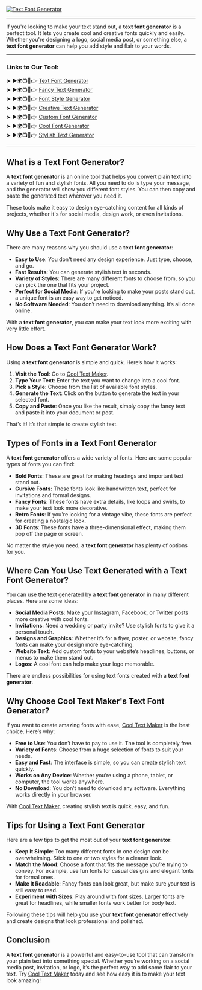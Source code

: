 [![Text Font Generator](https://blogger.googleusercontent.com/img/b/R29vZ2xl/AVvXsEgFPDhRwta1WDZ755-sUTnLu2NXl5oi_aDatNsM1PwcCQZHsvYzKxdH0X3K_Zozaka1osvZ2v5NC1CCtTSJKODzOralgGXBIoPjIkh3NSFAWU7zulucsteS144Q-ZbEb4FQRdMr2SrGz6VOy3HEl2yyS6m5xjjowb-TmBQpZYbS_PPaK7x7ucNzb2GZvCFr/w640-h476-rw/Cool%20Text%20Maker.webp)](https://www.cooltextmaker.com/)

---

If you're looking to make your text stand out, a **text font generator** is a perfect tool. It lets you create cool and creative fonts quickly and easily. Whether you're designing a logo, social media post, or something else, a **text font generator** can help you add style and flair to your words.

---

### Links to Our Tool:  
➤ ►🌍📺📱👉 [Text Font Generator](https://www.cooltextmaker.com/)  
➤ ►🌍📺📱👉 [Fancy Text Generator](https://www.cooltextmaker.com/)  
➤ ►🌍📺📱👉 [Font Style Generator](https://www.cooltextmaker.com/)  
➤ ►🌍📺📱👉 [Creative Text Generator](https://www.cooltextmaker.com/)  
➤ ►🌍📺📱👉 [Custom Font Generator](https://www.cooltextmaker.com/)  
➤ ►🌍📺📱👉 [Cool Font Generator](https://www.cooltextmaker.com/)  
➤ ►🌍📺📱👉 [Stylish Text Generator](https://www.cooltextmaker.com/)

---

## What is a Text Font Generator?

A **text font generator** is an online tool that helps you convert plain text into a variety of fun and stylish fonts. All you need to do is type your message, and the generator will show you different font styles. You can then copy and paste the generated text wherever you need it.

These tools make it easy to design eye-catching content for all kinds of projects, whether it's for social media, design work, or even invitations.

## Why Use a Text Font Generator?

There are many reasons why you should use a **text font generator**:

- **Easy to Use**: You don't need any design experience. Just type, choose, and go.
- **Fast Results**: You can generate stylish text in seconds.
- **Variety of Styles**: There are many different fonts to choose from, so you can pick the one that fits your project.
- **Perfect for Social Media**: If you're looking to make your posts stand out, a unique font is an easy way to get noticed.
- **No Software Needed**: You don’t need to download anything. It’s all done online.

With a **text font generator**, you can make your text look more exciting with very little effort.

## How Does a Text Font Generator Work?

Using a **text font generator** is simple and quick. Here’s how it works:

1. **Visit the Tool**: Go to [Cool Text Maker](https://www.cooltextmaker.com/).
2. **Type Your Text**: Enter the text you want to change into a cool font.
3. **Pick a Style**: Choose from the list of available font styles.
4. **Generate the Text**: Click on the button to generate the text in your selected font.
5. **Copy and Paste**: Once you like the result, simply copy the fancy text and paste it into your document or post.

That’s it! It’s that simple to create stylish text.

## Types of Fonts in a Text Font Generator

A **text font generator** offers a wide variety of fonts. Here are some popular types of fonts you can find:

- **Bold Fonts**: These are great for making headings and important text stand out.
- **Cursive Fonts**: These fonts look like handwritten text, perfect for invitations and formal designs.
- **Fancy Fonts**: These fonts have extra details, like loops and swirls, to make your text look more decorative.
- **Retro Fonts**: If you're looking for a vintage vibe, these fonts are perfect for creating a nostalgic look.
- **3D Fonts**: These fonts have a three-dimensional effect, making them pop off the page or screen.

No matter the style you need, a **text font generator** has plenty of options for you.

## Where Can You Use Text Generated with a Text Font Generator?

You can use the text generated by a **text font generator** in many different places. Here are some ideas:

- **Social Media Posts**: Make your Instagram, Facebook, or Twitter posts more creative with cool fonts.
- **Invitations**: Need a wedding or party invite? Use stylish fonts to give it a personal touch.
- **Designs and Graphics**: Whether it’s for a flyer, poster, or website, fancy fonts can make your design more eye-catching.
- **Website Text**: Add custom fonts to your website’s headlines, buttons, or menus to make them stand out.
- **Logos**: A cool font can help make your logo memorable.

There are endless possibilities for using text fonts created with a **text font generator**.

## Why Choose Cool Text Maker's Text Font Generator?

If you want to create amazing fonts with ease, [Cool Text Maker](https://www.cooltextmaker.com/) is the best choice. Here’s why:

- **Free to Use**: You don’t have to pay to use it. The tool is completely free.
- **Variety of Fonts**: Choose from a huge selection of fonts to suit your needs.
- **Easy and Fast**: The interface is simple, so you can create stylish text quickly.
- **Works on Any Device**: Whether you’re using a phone, tablet, or computer, the tool works anywhere.
- **No Download**: You don’t need to download any software. Everything works directly in your browser.

With [Cool Text Maker](https://www.cooltextmaker.com/), creating stylish text is quick, easy, and fun.

## Tips for Using a Text Font Generator

Here are a few tips to get the most out of your **text font generator**:

- **Keep It Simple**: Too many different fonts in one design can be overwhelming. Stick to one or two styles for a cleaner look.
- **Match the Mood**: Choose a font that fits the message you’re trying to convey. For example, use fun fonts for casual designs and elegant fonts for formal ones.
- **Make It Readable**: Fancy fonts can look great, but make sure your text is still easy to read.
- **Experiment with Sizes**: Play around with font sizes. Larger fonts are great for headlines, while smaller fonts work better for body text.

Following these tips will help you use your **text font generator** effectively and create designs that look professional and polished.

## Conclusion

A **text font generator** is a powerful and easy-to-use tool that can transform your plain text into something special. Whether you’re working on a social media post, invitation, or logo, it’s the perfect way to add some flair to your text. Try [Cool Text Maker](https://www.cooltextmaker.com/) today and see how easy it is to make your text look amazing!

